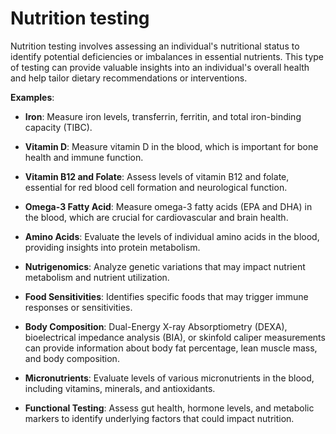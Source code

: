 [//]: # (source: ?)
[//]: # (tags: nutrition tests)

# Nutrition testing

Nutrition testing involves assessing an individual's nutritional status to identify potential deficiencies or imbalances in essential nutrients. This type of testing can provide valuable insights into an individual's overall health and help tailor dietary recommendations or interventions.

**Examples**:

* **Iron**: Measure iron levels, transferrin, ferritin, and total iron-binding capacity (TIBC).

* **Vitamin D**: Measure vitamin D in the blood, which is important for bone health and immune function.

* **Vitamin B12 and Folate**: Assess levels of vitamin B12 and folate, essential for red blood cell formation and neurological function.

* **Omega-3 Fatty Acid**: Measure omega-3 fatty acids (EPA and DHA) in the blood, which are crucial for cardiovascular and brain health.

* **Amino Acids**: Evaluate the levels of individual amino acids in the blood, providing insights into protein metabolism.

* **Nutrigenomics**: Analyze genetic variations that may impact nutrient metabolism and nutrient utilization.

* **Food Sensitivities**: Identifies specific foods that may trigger immune responses or sensitivities.

* **Body Composition**: Dual-Energy X-ray Absorptiometry (DEXA), bioelectrical impedance analysis (BIA), or skinfold caliper measurements can provide information about body fat percentage, lean muscle mass, and body composition.

* **Micronutrients**: Evaluate levels of various micronutrients in the blood, including vitamins, minerals, and antioxidants.

* **Functional Testing**: Assess gut health, hormone levels, and metabolic markers to identify underlying factors that could impact nutrition.

